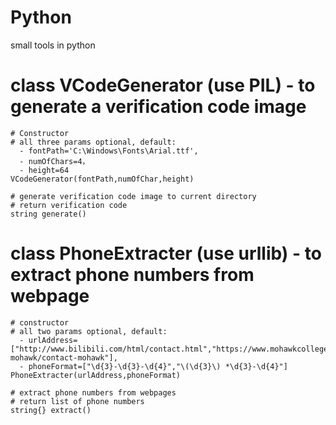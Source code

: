 # Python
small tools in python

# class VCodeGenerator (use PIL) - to generate a verification code image
    # Constructor
    # all three params optional, default:
      - fontPath='C:\Windows\Fonts\Arial.ttf',
      - numOfChars=4，
      - height=64
    VCodeGenerator(fontPath,numOfChar,height)
    
    # generate verification code image to current directory
    # return verification code
    string generate()
  
  
# class PhoneExtracter (use urllib) - to extract phone numbers from webpage
    # constructor
    # all two params optional, default: 
      - urlAddress=["http://www.bilibili.com/html/contact.html","https://www.mohawkcollege.ca/about-mohawk/contact-mohawk"],
      - phoneFormat=["\d{3}-\d{3}-\d{4}","\(\d{3}\) *\d{3}-\d{4}"]
    PhoneExtracter(urlAddress,phoneFormat)
  
    # extract phone numbers from webpages
    # return list of phone numbers
    string{} extract()
